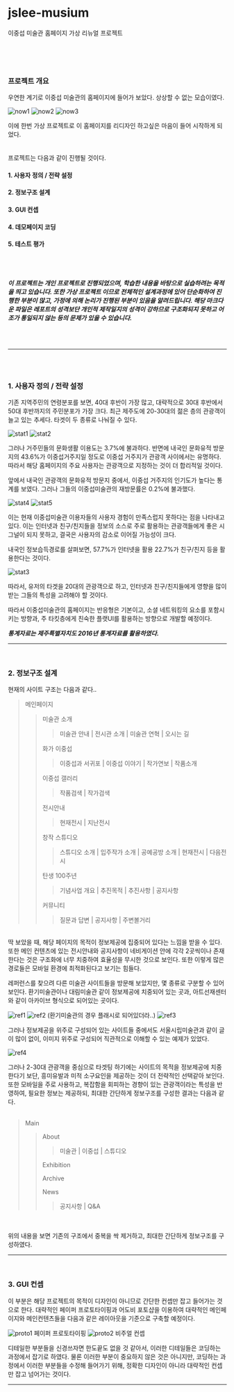 # jslee-musium  
이중섭 미술관 홈페이지 가상 리뉴얼 프로젝트

<br/><br/><br/>
### 프로젝트 개요  

우연한 계기로 이중섭 미술관의 홈페이지에 들어가 보았다.
상상할 수 없는 모습이였다.


![now1](./imgs/reports/nowHomepage1.png)
![now2](./imgs/reports/nowHomepage2.png)
![now3](./imgs/reports/nowHomepage3.png)

이에 한번 가상 프로젝트로 이 홈페이지를 리디자인 하고싶은 마음이 들어 시작하게 되었다.
<br/><br/><br/>
프로젝트는 다음과 같이 진행될 것이다.

#### 1. 사용자 정의 / 전략 설정
#### 2. 정보구조 설계
#### 3. GUI 컨셉
#### 4. 데모페이지 코딩
#### 5. 테스트 평가

<br/><br/><br/>
***이 프로젝트는 개인 프로젝트로 진행되었으며, 학습한 내용을 바탕으로 실습하려는 목적을 띄고 있습니다. 또한 가상 프로젝트 이므로 전체적인 설계과정에 있어 단순화하여 진행한 부분이 많고, 가정에 의해 논리가 진행된 부분이 있음을 알려드립니다. 해당 마크다운 파일은 레포트의 성격보단 개인적 제작일지의 성격이 강하므로 구조화되지 못하고 어조가 통일되지 않는 등의 문제가 있을 수 있습니다.***

<br/><br/>
* * *
<br/><br/>

### 1. 사용자 정의 / 전략 설정

기존 지역주민의 연령분포를 보면, 40대 후반이 가장 많고, 대략적으로 30대 후반에서 50대 후반까지의 주민분포가 가장 크다.
최근 제주도에 20-30대의 젊은 층의 관광객이 늘고 있는 추세다.
타겟이 두 종류로 나눠질 수 있다.

![stat1](./imgs/reports/popStat.png)
![stat2](./imgs/reports/leisureStat.png)

그러나 거주민들의 문화생활 이용도는 3.7%에 불과하다.
반면에 내국인 문화유적 방문지의 43.6%가 이중섭거주지일 정도로 이중섭 거주지가 관광객 사이에서는 유명하다.
따라서 해당 홈페이지의 주요 사용자는 관광객으로 지정하는 것이 더 합리적일 것이다.

앞에서 내국인 관광객의 문화유적 방문지 중에서, 이중섭 거주지의 인기도가 높다는 통계를 보였다.
그러나 그들의 이중섭미술관의 재방문률은 0.2%에 불과했다.

![stat4](./imgs/reports/popularStat.png)
![stat5](./imgs/reports/revisitStat.png)

이는 현재 이중섭미술관 이용자들의 사용자 경험이 만족스럽지 못하다는 점을 나타내고 있다. 이는 인터넷과 친구/친지들을 정보의 소스로 주로 활용하는 관광객들에게 좋은 시그널이 되지 못하고, 결국은 사용자의 감소로 이어질 가능성이 크다.

내국인 정보습득경로를 살펴보면, 57.7%가 인터넷을 활용 22.7%가 친구/친지 등을 활용한다는 것이다.

![stat3](./imgs/reports/infoStat.png)

따라서, 유저의 타겟을 20대의 관광객으로 하고,
인터넷과 친구/친지들에게 영향을 많이 받는 그들의 특성을 고려해야 할 것이다.

따라서 이중섭미술관의 홈페이지는 반응형은 기본이고, 소셜 네트워킹의 요소를 포함시키는 방향과, 주 타킷층에게 친숙한 플랫UI를 활용하는 방향으로 개발할 예정이다.


***통계자료는 제주특별자치도 2016년 통계자료를 활용하였다.***

* * *

<br/>

### 2. 정보구조 설계

현재의 사이트 구조는 다음과 같다..

>메인페이지
>> 미술관 소개
>>> 미술관 안내 | 전시관 소개 | 미술관 연혁 | 오시는 길
>>
>> 화가 이중섭
>>> 이중섭과 서귀포 | 이중섭 이야기 | 작가연보 |  작품소개
>>
>> 이중섭 갤러리
>>>작품검색 | 작가검색
>>
>> 전시안내
>>> 현재전시 | 지난전시
>>
>> 창작 스튜디오
>>> 스튜디오 소개 | 입주작가 소개 | 공예공방 소개 | 현재전시 | 다음전시
>>
>> 탄생 100주년
>>> 기념사업 개요 | 추진목적 | 추진사항 | 공지사항
>>
>> 커뮤니티
>>> 질문과 답변 | 공지사항 | 주변볼거리

<br/>
딱 보았을 때, 해당 페이지의 목적이 정보제공에 집중되어 있다는 느낌을 받을 수 있다.
또한 메인 컨텐츠에 있는 전시안내와 공지사항이 네비게이션 안에 각각 2곳씩이나 존재한다는 것은 구조화에 너무 치중하여 효율성을 무시한 것으로 보인다.
또한 이렇게 많은 경로들은 모바일 환경에 최적화된다고 보기는 힘들다.

레퍼런스를 찾으려 다른 미술관 사이트들을 방문해 보았지만, 몇 종류로 구분할 수 있어 보인다.
환기미술관이나 대림미술관 같이 정보제공에 치중되어 있는 곳과,
아트선재센터와 같이 아카이브 형식으로 되어있는 곳이다.

![ref1](./imgs/reports/daerim.png)
![ref2](./imgs/reports/whanki.png)
(환기미술관의 경우 플래시로 되어있더라..)
![ref3](./imgs/reports/asjcenter.png)

그러나 정보제공을 위주로 구성되어 있는 사이트들 중에서도 서울시립미술관과 같이 글이 많이 없이, 이미지 위주로 구성되어 직관적으로 이해할 수 있는 예제가 있었다.

![ref4](./imgs/reports/sema.png)

그러나 2-30대 관광객을 중심으로 타겟팅 하기에는 사이트의 목적을 정보제공에 치중한다기 보단, 흥미유발과 미적 소구요인을 제공하는 것이 더 전략적인 선택같아 보인다. 또한 모바일을 주로 사용하고, 복잡함을 회피하는 경향이 있는 관광객이라는 특성을 반영하여, 필요한 정보는 제공하되, 최대한 간단하게 정보구조를 구성한 결과는 다음과 같다.
<br/>
<br/>

> Main
>> About
>>> 미술관 | 이중섭 | 스튜디오
>>
>> Exhibition
>>
>> Archive
>>
>> News
>>> 공지사항 | Q&A

<br/>
<br/>
위의 내용을 보면 기존의 구조에서 중복을 싹 제거하고, 최대한 간단하게 정보구조를 구성하였다.


* * *

<br/>

### 3. GUI 컨셉

이 부분은 해당 프로젝트의 목적이 디자인이 아니므로 간단한 컨셉만 잡고 들어가는 것으로 한다. 대략적인 페이퍼 프로토타이핑과 어도비 포토샵을 이용하여 대략적인 메인페이지와 메인컨텐츠들을 다음과 같은 레이아웃을 기준으로 구축할 예정이다.

![proto1](./imgs/reports/paperPrototyping.png)
페이퍼 프로토타이핑
![proto2](./imgs/reports/digitalPrototyping.png)
비주얼 컨셉


디테일한 부분들을 신경쓰자면 한도끝도 없을 것 같아서, 이러한 디테일들은 코딩하는 과정에서 잡기로 하였다.
물론 이러한 부분이 중요하지 않은 것은 아니지만, 코딩하는 과정에서 이러한 부분들을 수정해 들어가기 위해, 정확한 디자인이 아니라 대략적인 컨셉만 잡고 넘어가는 것이다.

* * *
